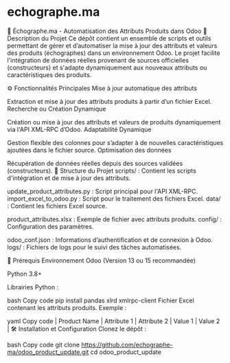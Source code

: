 # echographe.ma
📄 Échographe.ma - Automatisation des Attributs Produits dans Odoo
🚀 Description du Projet
Ce dépôt contient un ensemble de scripts et outils permettant de gérer et d’automatiser la mise à jour des attributs et valeurs des produits (échographes) dans un environnement Odoo. Le projet facilite l'intégration de données réelles provenant de sources officielles (constructeurs) et s'adapte dynamiquement aux nouveaux attributs ou caractéristiques des produits.

⚙️ Fonctionnalités Principales
Mise à jour automatique des attributs

Extraction et mise à jour des attributs produits à partir d’un fichier Excel.
Recherche ou Création Dynamique

Création ou mise à jour des attributs et valeurs de produits dynamiquement via l'API XML-RPC d’Odoo.
Adaptabilité Dynamique

Gestion flexible des colonnes pour s’adapter à de nouvelles caractéristiques ajoutées dans le fichier source.
Optimisation des données

Récupération de données réelles depuis des sources validées (constructeurs).
📂 Structure du Projet
scripts/ : Contient les scripts d'intégration et de mise à jour des attributs.

update_product_attributes.py : Script principal pour l'API XML-RPC.
import_excel_to_odoo.py : Script pour le traitement des fichiers Excel.
data/ : Contient les fichiers Excel source.

product_attributes.xlsx : Exemple de fichier avec attributs produits.
config/ : Configuration des paramètres.

odoo_conf.json : Informations d’authentification et de connexion à Odoo.
logs/ : Fichiers de logs pour le suivi des tâches automatisées.

🔧 Prérequis
Environnement Odoo (Version 13 ou 15 recommandée)

Python 3.8+

Librairies Python :

bash
Copy code
pip install pandas xlrd xmlrpc-client
Fichier Excel contenant les attributs produits. Exemple :

yaml
Copy code
| Product Name | Attribute 1 | Attribute 2 | Value 1 | Value 2 |
🛠️ Installation et Configuration
Clonez le dépôt :

bash
Copy code
git clone https://github.com/echographe-ma/odoo_product_update.git
cd odoo_product_update
